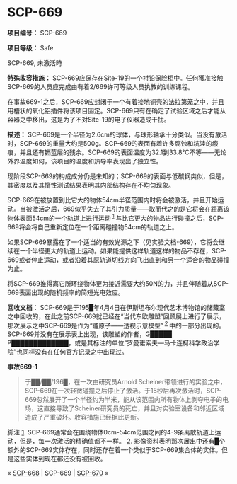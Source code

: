 # SCP-669
                        


**项目编号：** SCP-669

**项目等级：** Safe



SCP-669, 未激活時



**特殊收容措施：** SCP-669应保存在Site-19的一个衬铅保险柜中。任何獲准接触SCP-669的人员应完成由有着2/669许可等级人员执教的训练课程。

在事故669-1之后，SCP-669应封闭于一个有着接地铜壳的法拉第笼之中，并且用槽状的氧化铝插件将该项目固定。SCP-669只有在确定了试验区域之后才能从容器之中移出，这是为了不对Site-19的电子仪器造成干扰。

**描述：** SCP-669是一个半径为2.6cm的球体，与球形轴承十分类似。当没有激活时，SCP-669的重量大约是500g。SCP-669的表面有着许多腐蚀和坑洼的瘢痕，并且还有镉蓝层的残余。SCP-669的表面温度为32.1到33.8℃不等——无论外界温度如何，该项目的温度和热导率表现出了独立性。

现阶段SCP-669的构成成分仍是未知的；SCP-669的表面与低碳钢类似，但是，其密度以及其惰性测试结果表明其内部结构存在不均匀现象。

SCP-669在被放置到比它大的物体54cm半径范围内时将会被激活，并且开始运动。当被激活之后，669似乎失去了其引力质量——取而代之的是它将会在距离该物体表面54cm的一个轨道上进行运动<sup class='footnoteref'>
 <a shape='rect' class='footnoteref' id='footnoteref-1' href='javascript:;' onclick='WIKIDOT.page.utils.scrollToReference(&apos;footnote-1&apos;)'>1</a>
</sup>与比它更大的物品进行碰撞之后，SCP-669将会将自己重新定位在一个距离碰撞物54cm的轨道之上。

如果SCP-669暴露在了一个适当的有效光源之下（见实验文档-669），它将会继续在一个半径更大的轨道上运动。如果能提供这样轨道这样的物品不存在，SCP-669或者停止运动，或者沿着其原轨道切线方向飞出直到和另一个适合的物品碰撞为止。

将SCP-669推得离它所环绕物体更为接近需要大约50N的力，并且伴随着从SCP-669表面出现的随机频率的简短光电效应。

**回收文档：** SCP-669是于195█年4月4日在伊斯坦布尔现代艺术博物馆的储藏室之中回收的，在此之前SCP-669就已经在“当代东欧雕塑”回顾展上进行了展示，那次展示之中SCP-669是作为“鑪原子——透视示意模型”<sup class='footnoteref'>
 <a shape='rect' class='footnoteref' id='footnoteref-2' href='javascript:;' onclick='WIKIDOT.page.utils.scrollToReference(&apos;footnote-2&apos;)'>2</a>
</sup>中的一部分出现的。SCP-669并没有在展示表上出现，该雕塑的作者，G█████ P█████████████，或是其标注的单位“罗曼诺索夫—马卡连柯科学政治学院”也同样没有在任何官方记录之中出现过。

**事故669-1** 


> 于██/██/196█，在一次由研究员Arnold Scheiner带领进行的实验之中，SCP-669在一次轻微碰撞之后停止了激活。于15秒后再次激活时，SCP-669忽然展开了一个半径约为半米，能从该范围内所有物体上剥夺电子的电场，这直接导致了Scheiner研究员的死亡，并且对实验室设备和邻近区域造成了严重破坏。收容措施已经据此更新。
> 


脚注
<a shape='rect' href='javascript:;' onclick='WIKIDOT.page.utils.scrollToReference(&apos;footnoteref-1&apos;)'>1</a>. SCP-669通常会在围绕物体0cm-54cm范围之间的4-9条离散轨道上运动，但是，每一次激活的精确值都不一样。
<a shape='rect' href='javascript:;' onclick='WIKIDOT.page.utils.scrollToReference(&apos;footnoteref-2&apos;)'>2</a>. 影像资料表明那次展出中还有█个额外的SCP-669实体存在，同时还存在着一个类似于SCP-669集合体的实体。但是这些实体到现在都还没有被回收。



« [SCP-668](/scp-668) | SCP-669 | [SCP-670](/scp-670) »





                    